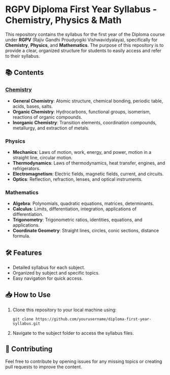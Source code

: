 # RGPV Diploma First Year Syllabus - Chemistry, Physics & Math

This repository contains the syllabus for the first year of the Diploma course under **RGPV** (Rajiv Gandhi Proudyogiki Vishwavidyalaya), specifically for **Chemistry**, **Physics**, and **Mathematics**. The purpose of this repository is to provide a clear, organized structure for students to easily access and refer to their syllabus.

## 📚 Contents
### [**Chemistry**](./Chemistry.md)
- **General Chemistry**: Atomic structure, chemical bonding, periodic table, acids, bases, salts.
- **Organic Chemistry**: Hydrocarbons, functional groups, isomerism, reactions of organic compounds.
- **Inorganic Chemistry**: Transition elements, coordination compounds, metallurgy, and extraction of metals.

### **Physics**
- **Mechanics**: Laws of motion, work, energy, and power, motion in a straight line, circular motion.
- **Thermodynamics**: Laws of thermodynamics, heat transfer, engines, and refrigerators.
- **Electromagnetism**: Electric fields, magnetic fields, current, and circuits.
- **Optics**: Reflection, refraction, lenses, and optical instruments.

### **Mathematics**
- **Algebra**: Polynomials, quadratic equations, matrices, determinants.
- **Calculus**: Limits, differentiation, integration, applications of differentiation.
- **Trigonometry**: Trigonometric ratios, identities, equations, and applications.
- **Coordinate Geometry**: Straight lines, circles, conic sections, distance formula.

## 🛠️ Features
- Detailed syllabus for each subject.
- Organized by subject and specific topics.
- Easy navigation for quick access.

## 📥 How to Use
1. Clone this repository to your local machine using:
    ```
    git clone https://github.com/yourusername/diploma-first-year-syllabus.git
    ```
2. Navigate to the subject folder to access the syllabus files.

## 💬 Contributing
Feel free to contribute by opening issues for any missing topics or creating pull requests to improve the content.
